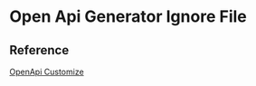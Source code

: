 # Open Api Generator Ignore File

## Reference
[OpenApi Customize](https://github.com/OpenAPITools/openapi-generator/blob/master/docs/customization.md)